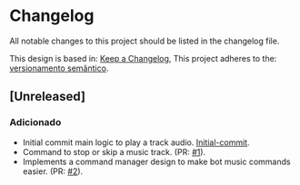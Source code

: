 # Changelog

All notable changes to this project should be listed in the changelog file.

This design is based in: [Keep a Changelog](https://keepachangelog.com/en/1.0.0/),
This project adheres to the: [versionamento semântico](https://semver.org/spec/v2.0.0.html).

## [Unreleased]

### Adicionado

- Initial commit main logic to play a track audio. [Initial-commit](https://github.com/GustavoVieiraDrk/G-Cage-Bot/commit/aab48346f913801ddb47c39c0bcc75d6c0c7c7ed).
- Command to stop or skip a music track. (PR: [#1](https://github.com/GustavoVieiraDrk/G-Cage-Bot/pull/1)).
- Implements a command manager design to make bot music commands easier. (PR: [#2](https://github.com/GustavoVieiraDrk/G-Cage-Bot/pull/2)).